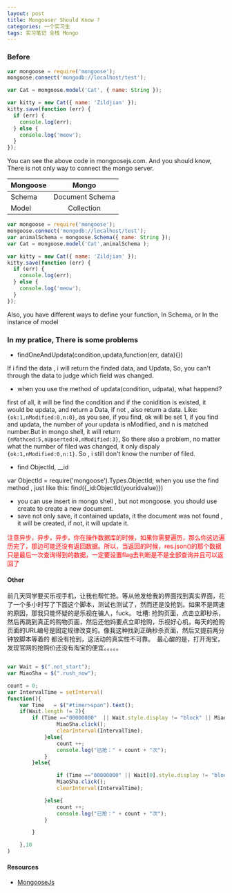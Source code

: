 ```yaml
---
layout: post
title: Mongooser Should Know ? 
categories: 一个实习生
tags: 实习笔记 全栈 Mongo
---
```



### Before

```js
var mongoose = require('mongoose');
mongoose.connect('mongodb://localhost/test');

var Cat = mongoose.model('Cat', { name: String });

var kitty = new Cat({ name: 'Zildjian' });
kitty.save(function (err) {
  if (err) {
    console.log(err);
  } else {
    console.log('meow');
  }
});

```

You can see the above code in mongoosejs.com. And you should know, There is not only way to connect the mongo server. 

| Mongoose       |   Mongo
| ------------- |:-------------: 
| Schema         | Document Schema
| Model         | Collection



```js
var mongoose = require('mongoose');
mongoose.connect('mongodb://localhost/test');
var animalSchema = mongoose.Schema({ name: String });
var Cat = mongoose.model('Cat',animalSchema );

var kitty = new Cat({ name: 'Zildjian' });
kitty.save(function (err) {
  if (err) {
    console.log(err);
  } else {
    console.log('meow');
  }
});

```

Also, you have different ways to define your function, In Schema, or In the instance of model


### In my pratice, There is some problems

* findOneAndUpdata(condition,updata,function(err, data){})

> 
If i find the data , i will return the finded data, and Updata, So, you  can't through the data to judge which field was changed.

* when you use the method of updata(condition, udpata), what happend?

> 
first of all, it will be find the condition and if the conidition is existed, it would be updata, and return a Data, if not , also return a data. Like: `{ok:1,nModified:0,n:0}`, as you see, if you find, ok will be set 1, if you find and updata, the number of your updata is nModified, and n is matched number.But in mongo shell, it will return `{nMathced:5,nUpserted:0,nModified:3}`, So there also a problem, no matter what the number of filed was changed, it only dispaly `{ok:1,nModified:0,n:1}`. So , i still don't know the number of filed.

* find ObjectId,  __id

> 
var ObjectId = require('mongoose').Types.ObjectId;
when you use the find method , just like this: find({_id:ObjectId(youridvalue)})

* you can use insert in mongo shell , but not mongoose. you should use create to create a new document.
* save not only save, it contained updata, it the document was not found , it will be created, if not, it will update it.

<font color = "red" >注意异步，异步，异步。你在操作数据库的时候，如果你需要遍历，那么你这边遍历完了，那边可能还没有返回数据。所以，当返回的时候，res.json()的那个数据只是最后一次查询得到的数据，一定要设置flag去判断是不是全部查询并且可以返回了 </font>


#### Other
前几天同学要买乐视手机，让我也帮忙抢。等从他发给我的界面找到真实界面，花了一个多小时写了下面这个脚本，测试也测试了，然而还是没抢到。如果不是网速的原因，那我只能怀疑的是乐视在骗人，fuck。
吐槽: 抢购页面，点击立即秒杀，然后再跳到真正的购物页面，然后还他妈要点立即抢购，乐视好心机，每天的抢购页面的URL编号是固定规律改变的。像我这种找到正确秒杀页面，然后又提前两分钟放脚本等着的
都没有抢到，这活动的真实性不可靠。　最心酸的是，打开淘宝，发现官网的抢购价还没有淘宝的便宜。。。。。

```js

var Wait = $(".not_start");
var MiaoSha = $(".rush_now");

count = 0;
var IntervalTime = setInterval(
function(){
	var Time   = $("#timer>span").text();
	if(Wait.length != 2){
		if (Time =="00000000"  || Wait.style.display != "block" || MiaoSha.style.display != "none" ){
				MiaoSha.click();
				clearInterval(IntervalTime);
			}else{
				count ++;
				console.log("已抢：" + count + "次");
			}
		}else{

				if (Time =="00000000" || Wait[0].style.display != "block" || MiaoSha[0].style.display != "none" ){
				MiaoSha.click();
				clearInterval(IntervalTime);

			}else{
				count ++;
				console.log("已抢：" + count + "次");
			}

		}

	},10
)

```

#### Resources

* [MongooseJs](http://mongoosejs.com/)
